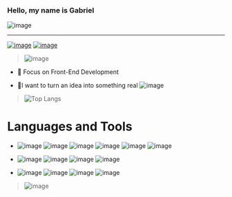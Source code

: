 ### Hello, my name is Gabriel
![image](https://user-images.githubusercontent.com/84210050/126929740-f2932660-b8ff-4581-a7ea-b54f8e954e26.png)
<hr>

<a href="https://www.linkedin.com/in/gabriel-claudino-marinho-b88823179/"> ![image](https://user-images.githubusercontent.com/84210050/126931596-6fd671d5-7563-4289-8cbe-e647bffb668d.png)</a>
<a href="mailto:gabriel.cmunivos@protonmail.com"> ![image](https://user-images.githubusercontent.com/84210050/126931575-1421d179-7e0d-490f-9561-d7e550f34a6b.png) </a>

> ![image](https://i.pinimg.com/originals/68/92/23/689223b7c3b904639f0cc05b970315f6.gif) 

- 🎯 Focus on Front-End Development

- 💭I want to turn an idea into something real ![image](https://user-images.githubusercontent.com/84210050/126935626-75a04931-2940-404f-a9fb-696590576a3b.png)

> ![Top Langs](https://github-readme-stats.vercel.app/api/top-langs/?username=Marincor&theme=gotham)

# Languages and Tools
- ![image](https://user-images.githubusercontent.com/84210050/126933791-ad829618-0f59-44ff-92ff-7c8fccdefea7.png) ![image](https://user-images.githubusercontent.com/84210050/126933808-3a6cd802-d246-4c8c-8863-6f6e36f21c70.png) ![image](https://user-images.githubusercontent.com/84210050/126933834-e9d3aaf1-55de-4ae1-a6c8-f8d238776ba3.png) ![image](https://user-images.githubusercontent.com/84210050/132928388-5891baa4-846e-42e1-ab59-43e9bd495717.png)
 ![image](https://user-images.githubusercontent.com/84210050/131025073-3003479c-da7a-4057-a9e3-7a620431909b.png) ![image](https://user-images.githubusercontent.com/84210050/132928368-06d6f0af-5599-4d3e-836a-c7f8557ea066.png) 





- ![image](https://user-images.githubusercontent.com/84210050/126935822-4167101e-18ef-4275-860b-c3bf20438e88.png)  ![image](https://user-images.githubusercontent.com/84210050/126936042-bbbcac1c-0b3a-44e4-b903-101be843e3c3.png) ![image](https://user-images.githubusercontent.com/84210050/126936218-358d8af4-9152-4a25-9231-8d174bfea289.png) ![image](https://user-images.githubusercontent.com/84210050/132049645-856d8dc0-50de-4e9d-9cf2-898210a1870a.png)



- ![image](https://user-images.githubusercontent.com/84210050/127054232-2e4d4f49-a5b4-488c-a5cc-919f07d86b0e.png) ![image](https://user-images.githubusercontent.com/84210050/127054273-56ce9a84-fd82-4925-958f-fcd4983caa90.png) ![image](https://user-images.githubusercontent.com/84210050/127054317-3e7bec6d-706d-46fd-866b-5aed6a66ee64.png) ![image](https://user-images.githubusercontent.com/84210050/127054582-0e4234e2-06fd-46bd-bfb8-1a3f2ecd0799.png)












> ![image](https://media.tenor.com/images/ef21d578e618dcc2278a55e024aaa20b/tenor.gif) 



<!--
**Marincor/Marincor** is a ✨ _special_ ✨ repository because its `README.md` (this file) appears on your GitHub profile.

Here are some ideas to get you started:

- 🔭 I’m currently working on ...
- 🌱 I’m currently learning ...
- 👯 I’m looking to collaborate on ...
- 🤔 I’m looking for help with ...
- 💬 Ask me about ...
- 📫 How to reach me: ...
- 😄 Pronouns: ...
- ⚡ Fun fact: ...
-->
